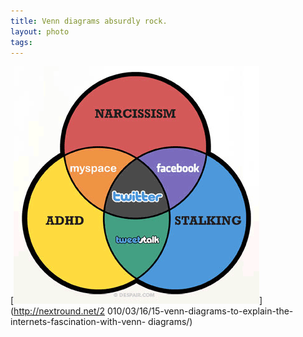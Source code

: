 ```yaml
--- 
title: Venn diagrams absurdly rock.
layout: photo
tags: 
---
```

[![](/tumblr_files/tumblr_l4keabmNdl1qz4sszo1_400.gif)](http://nextround.net/2
010/03/16/15-venn-diagrams-to-explain-the-internets-fascination-with-venn-
diagrams/)

